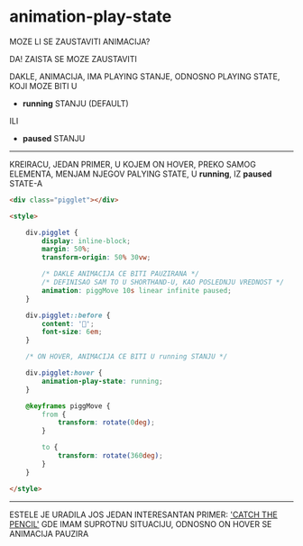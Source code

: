 # animation-play-state

MOZE LI SE ZAUSTAVITI ANIMACIJA?

DA! ZAISTA SE MOZE ZAUSTAVITI

DAKLE, ANIMACIJA, IMA PLAYING STANJE, ODNOSNO PLAYING STATE, KOJI MOZE BITI U

- **running** STANJU (DEFAULT)

ILI

- **paused** STANJU

****

KREIRACU, JEDAN PRIMER, U KOJEM ON HOVER, PREKO SAMOG ELEMENTA, MENJAM NJEGOV PALYING STATE, U **running**, IZ **paused** STATE-A

```HTML
<div class="pigglet"></div>

<style>

    div.pigglet {
        display: inline-block;
        margin: 50%;
        transform-origin: 50% 30vw;

        /* DAKLE ANIMACIJA CE BITI PAUZIRANA */
        /* DEFINISAO SAM TO U SHORTHAND-U, KAO POSLEDNJU VREDNOST */
        animation: piggMove 10s linear infinite paused;
    }

    div.pigglet::before {
        content: '🐷';
        font-size: 6em;
    }

    /* ON HOVER, ANIMACIJA CE BITI U running STANJU */

    div.pigglet:hover {
        animation-play-state: running;
    }

    @keyframes piggMove {
        from {
            transform: rotate(0deg);
        }

        to {
            transform: rotate(360deg);
        }
    }

</style>
```

****

ESTELE JE URADILA JOS JEDAN INTERESANTAN PRIMER: ['CATCH THE PENCIL'](https://estelle.github.io/cssmastery/animations/#slide62) GDE IMAM SUPROTNU SITUACIJU, ODNOSNO ON HOVER SE ANIMACIJA PAUZIRA